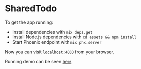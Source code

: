# SharedTodo

To get the app running:

  * Install dependencies with `mix deps.get`
  * Install Node.js dependencies with `cd assets && npm install`
  * Start Phoenix endpoint with `mix phx.server`

Now you can visit [`localhost:4000`](http://localhost:4000) from your browser.

Running demo can be seen [here](http://35.159.21.8:4000/).
